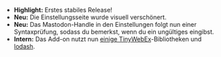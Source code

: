 * **Highlight:** Erstes stabiles Release!
* **Neu:** Die Einstellungsseite wurde visuell verschönert.
* **Neu:** Das Mastodon-Handle in den Einstellungen folgt nun einer Syntaxprüfung, sodass du bemerkst, wenn du ein ungültiges eingibst.
* **Intern:** Das Add-on nutzt nun [einige TinyWebEx](https://github.com/TinyWebEx)-Bibliotheken und [lodash](https://github.com/lodash/lodash).
